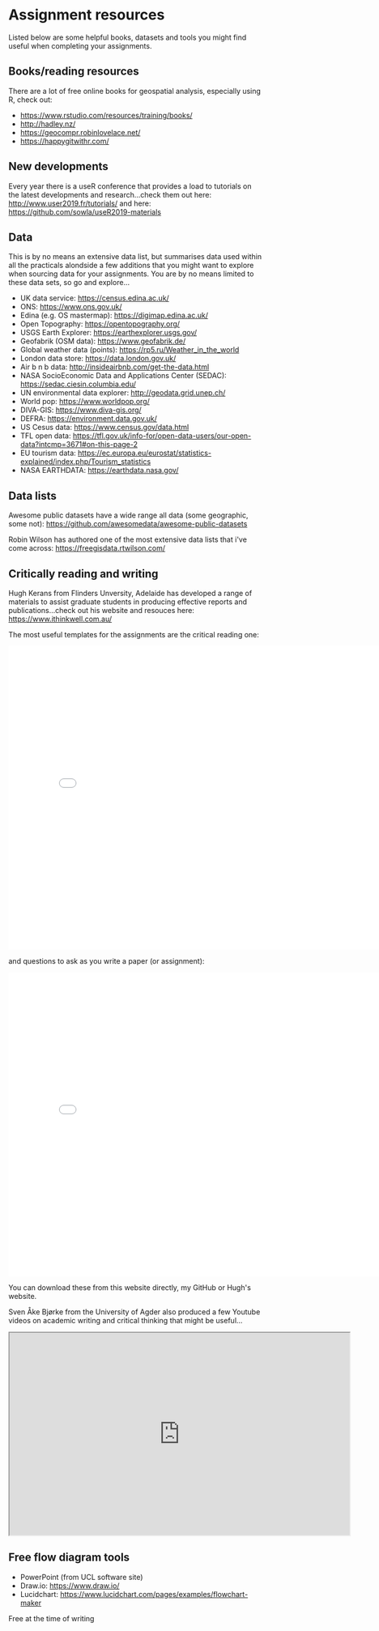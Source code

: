 # Assignment resources




Listed below are some helpful books, datasets and tools you might find useful when completing your assignments.

## Books/reading resources

There are a lot of free online books for geospatial analysis, especially using R, check out:

* https://www.rstudio.com/resources/training/books/
* http://hadley.nz/
* https://geocompr.robinlovelace.net/
* https://happygitwithr.com/

## New developments

Every year there is a useR conference that provides a load to tutorials on the latest developments and research...check them out here: http://www.user2019.fr/tutorials/ and here: https://github.com/sowla/useR2019-materials

## Data

This is by no means an extensive data list, but summarises data used within all the practicals alondside a few additions that you might want to explore when sourcing data for your assignments. You are by no means limited to these data sets, so go and explore...

* UK data service: https://census.edina.ac.uk/
* ONS: https://www.ons.gov.uk/
* Edina (e.g. OS mastermap): https://digimap.edina.ac.uk/
* Open Topography: https://opentopography.org/
* USGS Earth Explorer: https://earthexplorer.usgs.gov/
* Geofabrik (OSM data): https://www.geofabrik.de/
* Global weather data (points): https://rp5.ru/Weather_in_the_world
* London data store: https://data.london.gov.uk/
* Air b n b data: http://insideairbnb.com/get-the-data.html
* NASA SocioEconomic Data and Applications Center (SEDAC): https://sedac.ciesin.columbia.edu/
* UN environmental data explorer: http://geodata.grid.unep.ch/
* World pop: https://www.worldpop.org/
* DIVA-GIS: https://www.diva-gis.org/
* DEFRA: https://environment.data.gov.uk/
* US Cesus data: https://www.census.gov/data.html
* TFL open data: https://tfl.gov.uk/info-for/open-data-users/our-open-data?intcmp=3671#on-this-page-2
* EU tourism data: https://ec.europa.eu/eurostat/statistics-explained/index.php/Tourism_statistics
* NASA EARTHDATA: https://earthdata.nasa.gov/

## Data lists

Awesome public datasets have a wide range all data (some geographic, some not): https://github.com/awesomedata/awesome-public-datasets

Robin Wilson has authored one of the most extensive data lists that i've come across: https://freegisdata.rtwilson.com/

## Critically reading and writing

Hugh Kerans from Flinders Unversity, Adelaide has developed a range of materials to assist graduate students in producing effective reports and publications...check out his website and resouces here: https://www.ithinkwell.com.au/

The most useful templates for the assignments are the critical reading one:

<embed src="assignment/CriticalReading.pdf" width="800pt" height="600pt" type="application/pdf" />

and questions to ask as you write a paper (or assignment):

<embed src="assignment/QuestionsToAskAsYouWriteAPaper.pdf" width="800pt" height="600pt" type="application/pdf" />

You can download these from this website directly, my GitHub or Hugh's website.

Sven Åke Bjørke from the University of Agder also produced a few Youtube videos on academic writing and critical thinking that might be useful...

<iframe src="https://www.youtube.com/embed/1NGMoW51jmA" width="672" height="400px"></iframe>

## Free flow diagram tools

* PowerPoint (from UCL software site)
* Draw.io: https://www.draw.io/ 
* Lucidchart: https://www.lucidchart.com/pages/examples/flowchart-maker

Free at the time of writing
